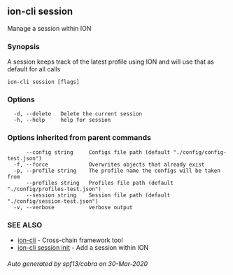 ## ion-cli session

Manage a session within ION

### Synopsis

A session keeps track of the latest profile using ION and will use that as default for all calls

```
ion-cli session [flags]
```

### Options

```
  -d, --delete   Delete the current session
  -h, --help     help for session
```

### Options inherited from parent commands

```
      --config string     Configs file path (default "./config/config-test.json")
  -f, --force             Overwrites objects that already exist
  -p, --profile string    The profile name the configs will be taken from
      --profiles string   Profiles file path (default "./config/profiles-test.json")
      --session string    Session file path (default "./config/session-test.json")
  -v, --verbose           verbose output
```

### SEE ALSO

* [ion-cli](ion-cli.md)	 - Cross-chain framework tool
* [ion-cli session init](ion-cli_session_init.md)	 - Add a session within ION

###### Auto generated by spf13/cobra on 30-Mar-2020
